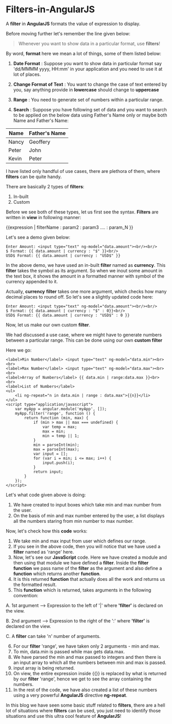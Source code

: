 Filters-in-AngularJS
====================

A **filter** in **AngularJS** formats the value of expression to display.

Before moving further let's remember the line given below:

> Whenever you want to show data in a particular format, use **filters**!

By word, **format** here we mean a lot of things, some of them listed below:

1. **Date Format** : Suppose you want to show data in particular format say 'dd/MMMM yyyy, HH:mm' in your application and you need to use it at lot of places.

2. **Change Format of Text** : You want to change the case of text entered by you, say anything provide in **lowercase** should change to **uppercase**

3. **Range** : You need to generate set of numbers within a particular range.

4. **Search** : Suppose you have following set of data and you want to search to be applied on the below data using Father's Name only or maybe both Name and Father's Name:

Name   | Father's Name
------ | ----------------
Nancy  | Geoffery
Peter  | John
Kevin  | Peter

I have listed only handful of use cases, there are plethora of them, where **filters** can be quite handy.

There are basically 2 types of **filters**:

1. In-built
2. Custom

Before we see both of these types, let us first see the syntax. **Filters** are written in **view** in following manner:

{{expression | filterName : param2 : param3 .... : param_N }}

Let's see a demo given below:

```
Enter Amount: <input type="text" ng-model="data.amount"><br/><br/>
$ Format: {{ data.amount | currency : "$" }}<br/>
USD$ Format: {{ data.amount | currency : "USD$" }}
```

In the above demo, we have used an in-built **filter** named as **currency**. This **filter** takes the symbol as its argument. So when we inout some amount in the text box, it shows the amount in a formatted manner with symbol of the currency appended to it.

Actually, **currency** **filter** takes one more argument, which checks how many decimal places to round off. So let's see a slightly updated code here:

```
Enter Amount: <input type="text" ng-model="data.amount"><br/><br/>
$ Format: {{ data.amount | currency : "$" : 0}}<br/>
USD$ Format: {{ data.amount | currency : "USD$" : 0 }}
```
Now, let us make our own custom **filter**.

We had discussed a use case, where we might have to generate numbers between a particular range. This can be done using our own **custom filter**

Here we go:

```
<label>Min Number</label> <input type="text" ng-model="data.min"><br><br>
<label>Max Number</label> <input type="text" ng-model="data.max"><br><br>
<label>Array of Numbers</label> {{ data.min | range:data.max }}<br><br>
<label>List of Numbers</label>
<ul>
    <li ng-repeat="n in data.min | range : data.max">{{n}}</li>
</ul>
<script type="application/javascript">
    var myApp = angular.module('myApp', []);
    myApp.filter('range', function () {
        return function (min, max) {
            if (min > max || max === undefined) {
                var temp = max;
                max = min;
                min = temp || 1;
            }
            min = parseInt(min);
            max = parseInt(max);
            var input = [];
            for (var i = min; i <= max; i++) {
                input.push(i);
            }
            return input;
        }
    });
</script>
```

Let's what code given above is doing:

1. We have created to input boxes which take min and max number from the user.
2. On the basis of min and max number entered by the user, a list displays all the numbers staring from min number to max number.

Now, let's check how this **code** works:

1. We take min and max input from user which defines our range.
2. If you see in the above code, then you will notice that we have used a **filter** named as 'range' here.
3. Now, let's see our **JavaScript** code. Here we have created a module and then using that module we have defined a **filter**. Inside the **filter** **function** we pass name of the **filter** as the argument and also define a **function** which returns another **function**.
4. It is this returned **function** that actually does all the work and returns us the formatted result.
5. This **function** which is returned, takes arguments in the following convention:

  A. 1st argument --> Expression to the left of '|' where **'filter'** is declared on the view.

  B. 2nd argument --> Expression to the right of the ':' where **'filter'** is declared on the view.

  C. A **filter** can take 'n' number of arguments.

6. For our **filter** 'range', we have taken only 2 arguments - min and max.
7. To min, data.min is passed while max gets data.max.
8. We have parsed the min and max passed to integers and then there is an input array to which all the numbers between min and max is passed.
9. input array is being returned.
10. On view, the entire expression inside {{}} is replaced by what is returned by our **filter** 'range', hence we get to see the array containing the numbers.
11. In the rest of the code, we have also created a list of these numbers using a very powerful **AngularJS** directive **ng-repeat**.

In this blog we have seen some basic stuff related to **filters**, there are a hell lot of situations where **filters** can be used, you just need to identify those situations and use this ultra cool feature of **AngularJS**!
